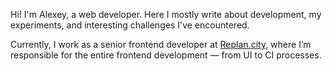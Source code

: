 Hi! I'm Alexey, a web developer. Here I mostly write about development, my experiments, and interesting challenges I've
encountered.

Currently, I work as a senior frontend developer at [Replan.city](https://replan.city), where I’m responsible for the
entire frontend development — from UI to CI processes.